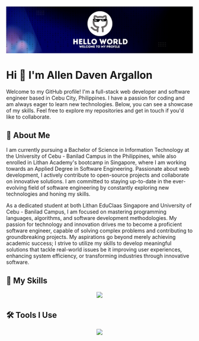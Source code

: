 ![Alt Text](https://github.com/AllenDaven/AllenDaven/blob/main/github.jpg)

# Hi 👋 I'm Allen Daven Argallon

Welcome to my GitHub profile! I'm a full-stack web developer and software engineer based in Cebu City, Philippines. I have a passion for coding and am always eager to learn new technologies. Below, you can see a showcase of my skills. Feel free to explore my repositories and get in touch if you'd like to collaborate.


## 🚀 About Me
I am currently pursuing a Bachelor of Science in Information Technology at the University of Cebu - Banilad Campus in the Philippines, while also enrolled in Lithan Academy's bootcamp in Singapore, where I am working towards an Applied Degree in Software Engineering. Passionate about web development, I actively contribute to open-source projects and collaborate on innovative solutions. I am committed to staying up-to-date in the ever-evolving field of software engineering by constantly exploring new technologies and honing my skills. 

As a dedicated student at both Lithan EduClaas Singapore and University of Cebu - Banilad Campus, I am focused on mastering programming languages, algorithms, and software development methodologies. My passion for technology and innovation drives me to become a proficient software engineer, capable of solving complex problems and contributing to groundbreaking projects. My aspirations go beyond merely achieving academic success; I strive to utilize my skills to develop meaningful solutions that tackle real-world issues be it improving user experiences, enhancing system efficiency, or transforming industries through innovative software.


## 🔧 My Skills

<p align="center">
  <a href="https://skillicons.dev">
    <!-- Front-End Technologies -->
    <img src="https://skillicons.dev/icons?i=html,css,js,bootstrap,react,vite,java,spring,php,laravel,mysql"/>
  </a>
</p>

## 🛠️ Tools I Use

<p align="center">
  <a href="https://skillicons.dev">
    <img src="https://skillicons.dev/icons?i=vscode,eclipse,figma,postman" />
  </a>
</p>


